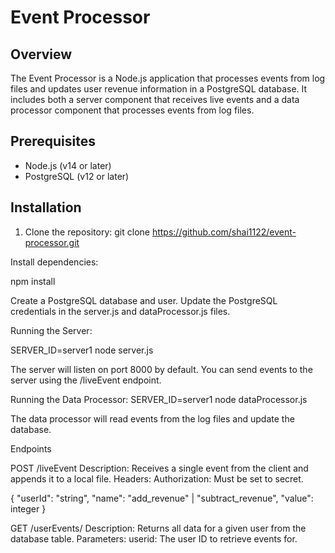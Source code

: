 # Event Processor

## Overview

The Event Processor is a Node.js application that processes events from log files and updates user revenue information in a PostgreSQL database. It includes both a server component that receives live events and a data processor component that processes events from log files.

## Prerequisites

- Node.js (v14 or later)
- PostgreSQL (v12 or later)

## Installation

1. Clone the repository:
   git clone https://github.com/shai1122/event-processor.git

Install dependencies:

npm install

Create a PostgreSQL database and user.
Update the PostgreSQL credentials in the server.js and dataProcessor.js files.

Running the Server:

SERVER_ID=server1 node server.js

The server will listen on port 8000 by default. You can send events to the server using the /liveEvent endpoint.

Running the Data Processor:
SERVER_ID=server1 node dataProcessor.js

The data processor will read events from the log files and update the database.

Endpoints

POST /liveEvent
Description: Receives a single event from the client and appends it to a local file.
Headers:
Authorization: Must be set to secret.

{
"userId": "string",
"name": "add_revenue" | "subtract_revenue",
"value": integer
}

GET /userEvents/
Description: Returns all data for a given user from the database table.
Parameters:
userid: The user ID to retrieve events for.
